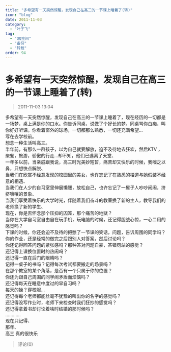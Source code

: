 ```yaml
---
title: "多希望有一天突然惊醒，发现自己在高三的一节课上睡着了(转)"
icon: "blog"
date: 2011-11-03
category:
  - "叶子飞"
tag:
  - "QQ空间"
  - "备份"
  - "转载"
order: 94
---
```

# 多希望有一天突然惊醒，发现自己在高三的一节课上睡着了(转)
> 2011-11-03 13:04


  
多希望有一天突然惊醒，发现自己在高三的一节课上睡着了，现在经历的一切都是一场梦，桌上满是你的口水。你告诉同桌，说做了个好长的梦。同桌骂你白痴，叫你好好听课。你看着窗外的球场，一切都那么熟悉，一切还充满希望...  
写在去学校前。  
想念一种生活叫高三。  
半年前，有那么一群孩子，以为自己就要解放，迫不及待地去狂欢，然后KTV ，聚餐，旅游，骄傲的行走…却不知，他们已逃离了天堂、  
一年多以前，当亲戚跟我说，高三时光美妙短暂，痛苦却又快乐的时候，我嗤之以鼻，只想快点解脱、  
当我们在欣赏不经意发现的校园里的美女，也许忘记了在熟悉的楼道与她假装不经意的相遇、  
当我们在人少的自习室里伸展懒腰，放松自己，也许忘记了一屋子人吵吵闹闹，挤挤嚷嚷的景象、  
当我们享受着快乐的大学时光，伴随着我们奋斗的教室换了新的主人，教导我们的老师换了新的学生、  
现在，你是否怀念那个压抑的囚笼，那个痛苦的地狱？  
当你在大学自习室自由自在玩手机，玩电脑的时候，还记得胆战心惊，一心二用的感觉吗？  
下课的时候，你还会迫不及待的把憋了一节课的笑话，问题，告诉周围的同学吗？  
你的作业，还是经常的做完之后跟别人对答案，然后讨论吗？  
你还记得回答问题的紧张感吗？那种答对问题自豪，答错罚站的感觉？  
还记得上课换位置时的热闹吗？  
还记得一直在后门的眼睛吗？  
记得一桌子的书吗？记得每次考试都要搬走的场景吗？  
在那个教室的某个角落，是否有一个只属于你的位置？  
你还为跟自己周围的同学闹矛盾而烦恼吗？  
还记得每天在睡意中度过的早自习吗？  
每天的操？穿校服…  
还记得每个老师都能丝毫不犹豫的叫出你的名字的感觉吗？  
还记得没写作业时，老师下来检查时我们狂抄的感觉吗？  
还记得拿着书却讨论着啥时结婚的那时候吗？  
…………  
现在只记得、  
那年、  
高三 真的很快乐
> 评论(0)

